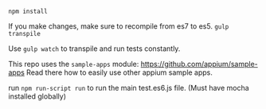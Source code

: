 `npm install`

If you make changes, make sure to recompile from es7 to es5. `gulp transpile`

Use `gulp watch` to transpile and run tests constantly.

This repo uses the `sample-apps` module: https://github.com/appium/sample-apps
Read there how to easily use other appium sample apps.

run `npm run-script run` to run the main test.es6.js file. (Must have mocha installed globally)

